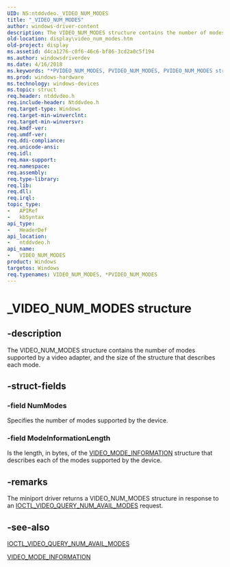 ```yaml
---
UID: NS:ntddvdeo._VIDEO_NUM_MODES
title: "_VIDEO_NUM_MODES"
author: windows-driver-content
description: The VIDEO_NUM_MODES structure contains the number of modes supported by a video adapter, and the size of the structure that describes each mode.
old-location: display\video_num_modes.htm
old-project: display
ms.assetid: d4ca1276-c0f6-46c6-bf86-3cd2a0c5f194
ms.author: windowsdriverdev
ms.date: 4/16/2018
ms.keywords: "*PVIDEO_NUM_MODES, PVIDEO_NUM_MODES, PVIDEO_NUM_MODES structure pointer [Display Devices], VIDEO_NUM_MODES, VIDEO_NUM_MODES structure [Display Devices], Video_Structs_9e999162-309a-4902-8854-172c672bf1ea.xml, _VIDEO_NUM_MODES, display.video_num_modes, ntddvdeo/PVIDEO_NUM_MODES, ntddvdeo/VIDEO_NUM_MODES"
ms.prod: windows-hardware
ms.technology: windows-devices
ms.topic: struct
req.header: ntddvdeo.h
req.include-header: Ntddvdeo.h
req.target-type: Windows
req.target-min-winverclnt: 
req.target-min-winversvr: 
req.kmdf-ver: 
req.umdf-ver: 
req.ddi-compliance: 
req.unicode-ansi: 
req.idl: 
req.max-support: 
req.namespace: 
req.assembly: 
req.type-library: 
req.lib: 
req.dll: 
req.irql: 
topic_type:
-	APIRef
-	kbSyntax
api_type:
-	HeaderDef
api_location:
-	ntddvdeo.h
api_name:
-	VIDEO_NUM_MODES
product: Windows
targetos: Windows
req.typenames: VIDEO_NUM_MODES, *PVIDEO_NUM_MODES
---
```


# _VIDEO_NUM_MODES structure


## -description


The VIDEO_NUM_MODES structure contains the number of modes supported by a video adapter, and the size of the structure that describes each mode.


## -struct-fields




### -field NumModes

Specifies the number of modes supported by the device.


### -field ModeInformationLength

Is the length, in bytes, of the <a href="https://msdn.microsoft.com/library/windows/hardware/ff570521">VIDEO_MODE_INFORMATION</a> structure that describes each of the modes supported by the device.


## -remarks



The miniport driver returns a VIDEO_NUM_MODES structure in response to an <a href="https://msdn.microsoft.com/library/windows/hardware/ff567824">IOCTL_VIDEO_QUERY_NUM_AVAIL_MODES</a> request.




## -see-also




<a href="https://msdn.microsoft.com/library/windows/hardware/ff567824">IOCTL_VIDEO_QUERY_NUM_AVAIL_MODES</a>



<a href="https://msdn.microsoft.com/library/windows/hardware/ff570521">VIDEO_MODE_INFORMATION</a>
 

 


